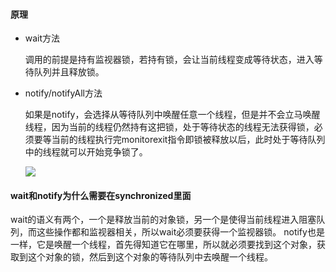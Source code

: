 #### 原理

- wait方法

  调用的前提是持有监视器锁，若持有锁，会让当前线程变成等待状态，进入等待队列并且释放锁。

- notify/notifyAll方法

  如果是notify，会选择从等待队列中唤醒任意一个线程，但是并不会立马唤醒线程，因为当前的线程仍然持有这把锁，处于等待状态的线程无法获得锁，必须要等当前的线程执行完monitorexit指令即锁被释放以后，此时处于等待队列中的线程就可以开始竞争锁了。

  ![](/assets/concurrency/wait&notify.png)

#### wait和notify为什么需要在synchronized里面

wait的语义有两个，一个是释放当前的对象锁，另一个是使得当前线程进入阻塞队列，而这些操作都和监视器相关，所以wait必须要获得一个监视器锁。
notify也是一样，它是唤醒一个线程，首先得知道它在哪里，所以就必须要找到这个对象，获取到这个对象的锁，然后到这个对象的等待队列中去唤醒一个线程。
